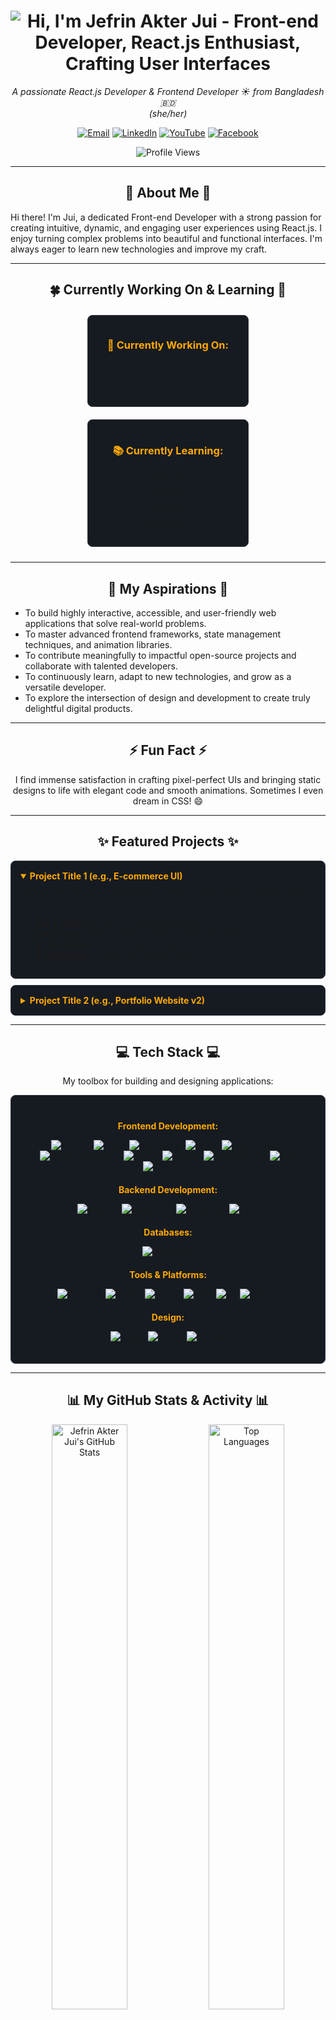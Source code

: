 <h1 align="center">
  <img src="https://readme-typing-svg.demolab.com?font=Fira+Code&weight=600&size=38&duration=5000&pause=500&color=FFA902&center=true&vCenter=true&width=650&lines=Hi%2C+I'm+Jefrin+Akter+Jui+%F0%9F%91%8B;Front-end+Developer;React.js+Enthusiast;Crafting+User+Interfaces" alt="Hi, I'm Jefrin Akter Jui - Front-end Developer, React.js Enthusiast, Crafting User Interfaces" />
</h1>

<p align="center">
  <em>A passionate React.js Developer & Frontend Developer ☀️ from Bangladesh 🇧🇩</em>
  <br />
  <em>(she/her)</em>
</p>

<p align="center">
  <a href="mailto:jefrin.jui.dev@gmail.com"><img src="https://img.shields.io/badge/Email-Get_In_Touch-D14836?style=for-the-badge&logo=gmail&logoColor=white" alt="Email"></a>
  <a href="YOUR_LINKEDIN_PROFILE_URL_HERE" target="_blank"><img src="https://img.shields.io/badge/LinkedIn-Connect-0A66C2?style=for-the-badge&logo=linkedin&logoColor=white" alt="LinkedIn"></a>
  <a href="YOUR_YOUTUBE_CHANNEL_URL_HERE" target="_blank"><img src="https://img.shields.io/badge/YouTube-View_Content-FF0000?style=for-the-badge&logo=youtube&logoColor=white" alt="YouTube"></a>
  <a href="https://www.facebook.com/profile.php?id=10007398146084" target="_blank"><img src="https://img.shields.io/badge/Facebook-Profile-1877F2?style=for-the-badge&logo=facebook&logoColor=white" alt="Facebook"></a>
</p>

<p align="center">
  <img src="https://komarev.com/ghpvc/?username=JefrinAkterJui&label=Profile%20Glimpses&color=FFA902&style=for-the-badge&logo=eye" alt="Profile Views"/>
</p>

---

<h2 align="center">🚀 About Me 🚀</h2>

Hi there! I'm Jui, a dedicated Front-end Developer with a strong passion for creating intuitive, dynamic, and engaging user experiences using React.js. I enjoy turning complex problems into beautiful and functional interfaces. I'm always eager to learn new technologies and improve my craft.

---

<h2 align="center">🍀 Currently Working On & Learning 🍁</h2>

<div align="center" style="display: flex; justify-content: space-around; flex-wrap: wrap;">
  <div style="background-color: #161B22; padding: 15px; border-radius: 8px; border: 1px solid #30363D; margin: 10px; width: 45%;">
    <h3 style="color: #FFA902; text-align: center;">🚀 Currently Working On:</h3>
    <ul style="list-style-type: none; padding-left: 0;">
      <li style="margin-bottom: 8px;">Front-end Development</li>
      <li style="margin-bottom: 8px;">React.js Application Development</li>
    </ul>
  </div>
  <div style="background-color: #161B22; padding: 15px; border-radius: 8px; border: 1px solid #30363D; margin: 10px; width: 45%;">
    <h3 style="color: #FFA902; text-align: center;">📚 Currently Learning:</h3>
    <ul style="list-style-type: none; padding-left: 0;">
      <li style="margin-bottom: 8px;">Next.js</li>
      <li style="margin-bottom: 8px;">Node.js</li>
      <li style="margin-bottom: 8px;">Express.js</li>
      <li style="margin-bottom: 8px;">MongoDB</li>
    </ul>
  </div>
</div>

---

<h2 align="center">🌱 My Aspirations 🌱</h2>

- To build highly interactive, accessible, and user-friendly web applications that solve real-world problems.
- To master advanced frontend frameworks, state management techniques, and animation libraries.
- To contribute meaningfully to impactful open-source projects and collaborate with talented developers.
- To continuously learn, adapt to new technologies, and grow as a versatile developer.
- To explore the intersection of design and development to create truly delightful digital products.

---

<h2 align="center">⚡ Fun Fact ⚡</h2>

<p align="center">
  I find immense satisfaction in crafting pixel-perfect UIs and bringing static designs to life with elegant code and smooth animations. Sometimes I even dream in CSS! 😄
</p>

---

<h2 align="center">✨ Featured Projects ✨</h2>

<details open style="margin-bottom: 10px; background-color: #161B22; padding: 15px; border-radius: 8px; border: 1px solid #30363D;">
  <summary style="font-weight: bold; cursor: pointer; color: #FFA902;">Project Title 1 (e.g., E-commerce UI)</summary>
  <div style="padding-top: 10px;">
  Briefly describe your project here. What problem does it solve? What makes it unique?
  <ul>
    <li><strong>Key Features:</strong> List 2-3 standout features.</li>
    <li><strong>Tech Stack:</strong> React, Redux, Tailwind CSS (example)</li>
    <li>🔗 <strong>Live Demo:</strong> [Link to Your Deployed Demo]</li>
    <li>🔗 <strong>Repository:</strong> [Link to its GitHub Repo]</li>
  </ul>
  </div>
</details>

<details style="margin-bottom: 10px; background-color: #161B22; padding: 15px; border-radius: 8px; border: 1px solid #30363D;">
  <summary style="font-weight: bold; cursor: pointer; color: #FFA902;">Project Title 2 (e.g., Portfolio Website v2)</summary>
  <div style="padding-top: 10px;">
  Briefly describe your project here. What unique problem does it solve? What's its core innovation?
  <ul>
    <li><strong>Key Features:</strong> Highlight 2-3 standout functionalities.</li>
    <li><strong>Tech Stack:</strong> Next.js, Framer Motion (example)</li>
    <li>🔗 <strong>Live Demo:</strong> [Link to Your Deployed Demo]</li>
    <li>🔗 <strong>Repository:</strong> [Link to its GitHub Repo]</li>
  </ul>
  </div>
</details>

---

<h2 align="center">💻 Tech Stack 💻</h2>

<p align="center">My toolbox for building and designing applications:</p>

<div align="center" style="background-color: #161B22; padding: 20px; border-radius: 8px; border: 1px solid #30363D;">

  <h4 style="color: #FFA902; margin-bottom: 10px;">Frontend Development:</h4>
  <p>
    <img src="https://img.shields.io/badge/HTML5-%23E34F26.svg?style=flat-square&logo=html5&logoColor=white" alt="HTML5"/>
    <img src="https://img.shields.io/badge/CSS3-%231572B6.svg?style=flat-square&logo=css3&logoColor=white" alt="CSS3"/>
    <img src="https://img.shields.io/badge/JavaScript-%23F7DF1E.svg?style=flat-square&logo=javascript&logoColor=black" alt="JavaScript"/>
    <img src="https://img.shields.io/badge/React-%2361DAFB.svg?style=flat-square&logo=react&logoColor=black" alt="React"/>
    <img src="https://img.shields.io/badge/React_Router-%23CA4245.svg?style=flat-square&logo=reactrouter&logoColor=white" alt="React Router"/>
    <img src="https://img.shields.io/badge/React_Hook_Form-%23EC5990.svg?style=flat-square&logo=reacthookform&logoColor=white" alt="React Hook Form"/>
    <img src="https://img.shields.io/badge/Redux-%23764ABC.svg?style=flat-square&logo=redux&logoColor=white" alt="Redux"/>
    <img src="https://img.shields.io/badge/Next.js-%23000000.svg?style=flat-square&logo=next.js&logoColor=white" alt="Next.js"/>
    <img src="https://img.shields.io/badge/Tailwind_CSS-%2306B6D4.svg?style=flat-square&logo=tailwindcss&logoColor=white" alt="Tailwind CSS"/>
    <img src="https://img.shields.io/badge/Vite-%23646CFF.svg?style=flat-square&logo=vite&logoColor=white" alt="Vite"/>
    <img src="https://img.shields.io/badge/Bootstrap-%237952B3.svg?style=flat-square&logo=bootstrap&logoColor=white" alt="Bootstrap"/>
  </p>

  <h4 style="color: #FFA902; margin-top: 20px; margin-bottom: 10px;">Backend Development:</h4>
  <p>
    <img src="https://img.shields.io/badge/Node.js-%23339933.svg?style=flat-square&logo=node.js&logoColor=white" alt="Node.js"/>
    <img src="https://img.shields.io/badge/Express.js-%23000000.svg?style=flat-square&logo=express&logoColor=white" alt="Express.js"/>
    <img src="https://img.shields.io/badge/Nodemon-%2376D04B.svg?style=flat-square&logo=nodemon&logoColor=white" alt="Nodemon"/>
    <img src="https://img.shields.io/badge/JWT-%23000000.svg?style=flat-square&logo=jsonwebtokens&logoColor=white" alt="JWT"/>
  </p>

  <h4 style="color: #FFA902; margin-top: 20px; margin-bottom: 10px;">Databases:</h4>
  <p>
    <img src="https://img.shields.io/badge/MongoDB-%2347A248.svg?style=flat-square&logo=mongodb&logoColor=white" alt="MongoDB"/>
  </p>

  <h4 style="color: #FFA902; margin-top: 20px; margin-bottom: 10px;">Tools & Platforms:</h4>
  <p>
    <img src="https://img.shields.io/badge/Firebase-%23FFCA28.svg?style=flat-square&logo=firebase&logoColor=black" alt="Firebase"/>
    <img src="https://img.shields.io/badge/Netlify-%2300C7B7.svg?style=flat-square&logo=netlify&logoColor=white" alt="Netlify"/>
    <img src="https://img.shields.io/badge/Vercel-%23000000.svg?style=flat-square&logo=vercel&logoColor=white" alt="Vercel"/>
    <img src="https://img.shields.io/badge/NPM-%23CB3837.svg?style=flat-square&logo=npm&logoColor=white" alt="NPM"/>
    <img src="https://img.shields.io/badge/Git-%23F05032.svg?style=flat-square&logo=git&logoColor=white" alt="Git"/>
    <img src="https://img.shields.io/badge/GitHub-%23181717.svg?style=flat-square&logo=github&logoColor=white" alt="GitHub"/>
  </p>

  <h4 style="color: #FFA902; margin-top: 20px; margin-bottom: 10px;">Design:</h4>
  <p>
    <img src="https://img.shields.io/badge/Figma-%23F24E1E.svg?style=flat-square&logo=figma&logoColor=white" alt="Figma"/>
    <img src="https://img.shields.io/badge/Canva-%2300C4CC.svg?style=flat-square&logo=canva&logoColor=white" alt="Canva"/>
    <img src="https://img.shields.io/badge/Framer-%230055FF.svg?style=flat-square&logo=framer&logoColor=white" alt="Framer"/>
  </p>
</div>

---

<h2 align="center">📊 My GitHub Stats & Activity 📊</h2>

<p align="center">
  <img src="https://github-readme-stats.vercel.app/api?username=JefrinAkterJui&show_icons=true&theme=radical&hide_border=true&bg_color=0D1117&title_color=FFA902&icon_color=FFA902&text_color=FFF&rank_icon=github&card_width=450" alt="Jefrin Akter Jui's GitHub Stats" width="49%" />
  <img src="https://github-readme-stats.vercel.app/api/top-langs/?username=JefrinAkterJui&layout=compact&theme=radical&hide_border=true&bg_color=0D1117&title_color=FFA902&text_color=FFF&langs_count=8&card_width=390" alt="Top Languages" width="49%" />
</p>

<p align="center">
  <a href="https://github.com/JefrinAkterJui">
    <img src="https://github-readme-streak-stats.herokuapp.com/?user=JefrinAkterJui&theme=radical&hide_border=true&background=0D1117&stroke=FFA902&ring=FFA902&fire=FFA902&currStreakNum=FFF&sideNums=FFF&currStreakLabel=FFF&sideLabels=FFF&dates=FFF" alt="GitHub Streak" />
  </a>
</p>
<p align="center">
  <img src="https://github-profile-trophy.vercel.app/?username=JefrinAkterJui&theme=radical&no-frame=true&no-bg=true&margin-w=4&margin-h=4&row=1&column=7&rank=-C" alt="GitHub Trophies" />
</p>

---

<p align="center" style="font-size: 1.1em;">
  📬 <strong>Let's Collaborate & Innovate!</strong>
</p>
<p align="center">
  I'm always excited to connect with fellow developers, designers, and tech enthusiasts. <br/>
  Whether it's for a project, discussing new ideas, or just to chat about the latest in tech, feel free to reach out!
</p>

<p align="center">
  <a href="mailto:jefrin.jui.dev@gmail.com"><img src="https://img.shields.io/badge/Email_Me-D14836?style=flat-square&logo=gmail&logoColor=white" alt="Email"></a>
  <a href="YOUR_LINKEDIN_PROFILE_URL_HERE" target="_blank"><img src="https://img.shields.io/badge/LinkedIn-Connect-0A66C2?style=flat-square&logo=linkedin&logoColor=white" alt="LinkedIn"></a>
  </p>

<p align="center" style="font-style: italic;">
  If you find my work interesting or helpful, a ⭐ on my projects would be greatly appreciated!
</p>

---
